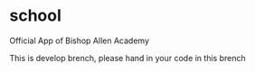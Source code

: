 # school
Official App of Bishop Allen Academy

This is develop brench, please hand in your code in this brench
